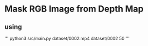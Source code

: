 # Mask RGB Image from Depth Map

## using
'''
python3 src/main.py dataset/0002.mp4 dataset/0002 50
'''
